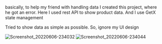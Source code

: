 basically, to help my friend with handling data I created this project, where he got an error. Here I used rest API to show product data. And I use GetX state management

Tried to show data as simple as possible.
So, ignore my UI design

![Screenshot_20220606-234032](https://user-images.githubusercontent.com/88751768/172216613-87a58d2c-8410-4668-b6ba-f999b8390fad.png)
![Screenshot_20220606-234044](https://user-images.githubusercontent.com/88751768/172216642-0e61b666-7d23-4210-957a-0cb069c091a5.png)
